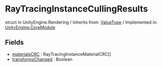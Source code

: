 # RayTracingInstanceCullingResults
struct in UnityEngine.Rendering
 / Inherits from: <a href="https://docs.unity3d.com/6000.2/Documentation/ScriptReference/ValueType.html">ValueType</a> / Implemented in: <a href="https://docs.unity3d.com/6000.2/Documentation/ScriptReference/UnityEngine.CoreModule.html">UnityEngine.CoreModule</a>

## Fields
- <a href="https://docs.unity3d.com/6000.2/Documentation/ScriptReference/RayTracingInstanceCullingResults-materialsCRC.html">materialsCRC</a> : RayTracingInstanceMaterialCRC[]
- <a href="https://docs.unity3d.com/6000.2/Documentation/ScriptReference/RayTracingInstanceCullingResults-transformsChanged.html">transformsChanged</a> : Boolean
